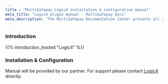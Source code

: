 ```yaml
---
title : "MultiSafepay Logic4 installation & configuration manual"
meta_title: "Logic4 plugin manual - MultiSafepay Docs"
meta_description: "The MultiSafepay Documentation Center presents all relevant information about our Plugins and API. You can also find support pages for payment methods, tools and general questions as well as the contact details of our Support and Integration Teams."
---
```

### Introduction

{{% introduction_hosted "Logic4" %}}

### Installation & Configuration
Manual will be provided by our partner. For support please contact [Logic4](https://www.logic4.nl/contact) directly.